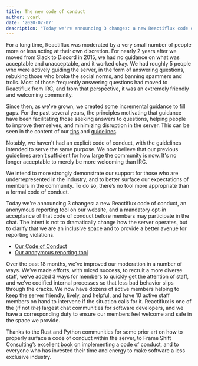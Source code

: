 ```yaml
---
title: The new code of conduct
author: vcarl
date: '2020-07-07'
description: "Today we're announcing 3 changes: a new Reactiflux code of conduct, an anonymous reporting tool on our website, and a mandatory opt-in acceptance of that code of conduct before members may participate in the chat."
---
```


For a long time, Reactiflux was moderated by a very small number of people more or less acting at their own discretion. For nearly 2 years after we moved from Slack to Discord in 2015, we had no guidance on what was acceptable and unacceptable, and it worked okay. We had roughly 5 people who were actively guiding the server, in the form of answering questions, rebuking those who broke the social norms, and banning spammers and trolls. Most of those frequently answering questions had moved to Reactiflux from IRC, and from that perspective, it was an extremely friendly and welcoming community.

Since then, as we've grown, we created some incremental guidance to fill gaps. For the past several years, the principles motivating that guidance have been facilitating those seeking answers to questions, helping people to improve themselves, and minimizing disruption in the server. This can be seen in the content of our [tips](/tips/) and [guidelines](/guidelines/).

Notably, we haven't had an explicit code of conduct, with the guidelines intended to serve the same purpose. We now believe that our previous guidelines aren’t sufficient for how large the community is now. It's no longer acceptable to merely be more welcoming than IRC.

We intend to more strongly demonstrate our support for those who are underrepresented in the industry, and to better surface our expectations of members in the community. To do so, there’s no tool more appropriate than a formal code of conduct.

Today we're announcing 3 changes: a new Reactiflux code of conduct, an anonymous reporting tool on our website, and a mandatory opt-in acceptance of that code of conduct before members may participate in the chat. The intent is not to dramatically change how the server operates, but to clarify that we are an inclusive space and to provide a better avenue for reporting violations.

- [Our Code of Conduct](/conduct)
- [Our anonymous reporting tool](/report)

Over the past 18 months, we’ve improved our moderation in a number of ways. We’ve made efforts, with mixed success, to recruit a more diverse staff, we’ve added 3 ways for members to quickly get the attention of staff, and we’ve codified internal processes so that less bad behavior slips through the cracks. We now have dozens of active members helping to keep the server friendly, lively, and helpful, and have 10 active staff members on hand to intervene if the situation calls for it. Reactiflux is one of the (if not *the*) largest chat communities for software developers, and we have a corresponding duty to ensure our members feel welcome and safe in the space we provide.

Thanks to the Rust and Python communities for some prior art on how to properly surface a code of conduct within the server, to Frame Shift Consulting’s excellent [book](https://frameshiftconsulting.com/code-of-conduct-book/) on implementing a code of conduct, and to everyone who has invested their time and energy to make software a less exclusive industry.

